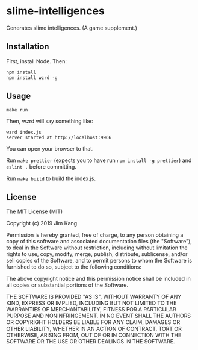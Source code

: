 slime-intelligences
==================

Generates slime intelligences. (A game supplement.)

Installation
------------

First, install Node. Then:

    npm install
    npm install wzrd -g

Usage
-----

    make run    

Then, wzrd will say something like:

    wzrd index.js
    server started at http://localhost:9966

You can open your browser to that.

Run `make prettier` (expects you to have run `npm install -g prettier`) and `eslint .` before committing.

Run `make build` to build the index.js.

License
-------

The MIT License (MIT)

Copyright (c) 2019 Jim Kang

Permission is hereby granted, free of charge, to any person obtaining a copy
of this software and associated documentation files (the "Software"), to deal
in the Software without restriction, including without limitation the rights
to use, copy, modify, merge, publish, distribute, sublicense, and/or sell
copies of the Software, and to permit persons to whom the Software is
furnished to do so, subject to the following conditions:

The above copyright notice and this permission notice shall be included in
all copies or substantial portions of the Software.

THE SOFTWARE IS PROVIDED "AS IS", WITHOUT WARRANTY OF ANY KIND, EXPRESS OR
IMPLIED, INCLUDING BUT NOT LIMITED TO THE WARRANTIES OF MERCHANTABILITY,
FITNESS FOR A PARTICULAR PURPOSE AND NONINFRINGEMENT. IN NO EVENT SHALL THE
AUTHORS OR COPYRIGHT HOLDERS BE LIABLE FOR ANY CLAIM, DAMAGES OR OTHER
LIABILITY, WHETHER IN AN ACTION OF CONTRACT, TORT OR OTHERWISE, ARISING FROM,
OUT OF OR IN CONNECTION WITH THE SOFTWARE OR THE USE OR OTHER DEALINGS IN
THE SOFTWARE.
